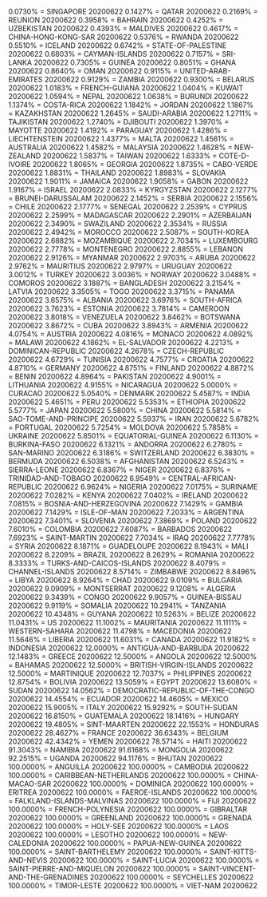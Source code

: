 0.0730% = SINGAPORE 20200622 
0.1427% = QATAR 20200622 
0.2169% = REUNION 20200622 
0.3958% = BAHRAIN 20200622 
0.4252% = UZBEKISTAN 20200622 
0.4393% = MALDIVES 20200622 
0.4617% = CHINA-HONG-KONG-SAR 20200622 
0.5376% = RWANDA 20200622 
0.5510% = ICELAND 20200622 
0.6742% = STATE-OF-PALESTINE 20200622 
0.6803% = CAYMAN-ISLANDS 20200622 
0.7157% = SRI-LANKA 20200622 
0.7305% = GUINEA 20200622 
0.8051% = GHANA 20200622 
0.8640% = OMAN 20200622 
0.9115% = UNITED-ARAB-EMIRATES 20200622 
0.9129% = ZAMBIA 20200622 
0.9300% = BELARUS 20200622 
1.0183% = FRENCH-GUIANA 20200622 
1.0404% = KUWAIT 20200622 
1.0594% = NEPAL 20200622 
1.0638% = BURUNDI 20200622 
1.1374% = COSTA-RICA 20200622 
1.1842% = JORDAN 20200622 
1.1867% = KAZAKHSTAN 20200622 
1.2645% = SAUDI-ARABIA 20200622 
1.2711% = TAJIKISTAN 20200622 
1.2740% = DJIBOUTI 20200622 
1.3970% = MAYOTTE 20200622 
1.4192% = PARAGUAY 20200622 
1.4286% = LIECHTENSTEIN 20200622 
1.4377% = MALTA 20200622 
1.4561% = AUSTRALIA 20200622 
1.4582% = MALAYSIA 20200622 
1.4628% = NEW-ZEALAND 20200622 
1.5837% = TAIWAN 20200622 
1.6333% = COTE-D-IVOIRE 20200622 
1.8065% = GEORGIA 20200622 
1.8735% = CABO-VERDE 20200622 
1.8831% = THAILAND 20200622 
1.8983% = SLOVAKIA 20200622 
1.9011% = JAMAICA 20200622 
1.9058% = GABON 20200622 
1.9167% = ISRAEL 20200622 
2.0833% = KYRGYZSTAN 20200622 
2.1277% = BRUNEI-DARUSSALAM 20200622 
2.1452% = SERBIA 20200622 
2.1556% = CHILE 20200622 
2.1777% = SENEGAL 20200622 
2.2539% = CYPRUS 20200622 
2.2599% = MADAGASCAR 20200622 
2.2901% = AZERBAIJAN 20200622 
2.3490% = SWAZILAND 20200622 
2.3534% = RUSSIA 20200622 
2.4942% = MOROCCO 20200622 
2.5087% = SOUTH-KOREA 20200622 
2.6882% = MOZAMBIQUE 20200622 
2.7034% = LUXEMBOURG 20200622 
2.7778% = MONTENEGRO 20200622 
2.8855% = LEBANON 20200622 
2.9126% = MYANMAR 20200622 
2.9703% = ARUBA 20200622 
2.9762% = MAURITIUS 20200622 
2.9797% = URUGUAY 20200622 
3.0012% = TURKEY 20200622 
3.0036% = NORWAY 20200622 
3.0488% = COMOROS 20200622 
3.1887% = BANGLADESH 20200622 
3.2154% = LATVIA 20200622 
3.3505% = TOGO 20200622 
3.3715% = PANAMA 20200622 
3.6575% = ALBANIA 20200622 
3.6976% = SOUTH-AFRICA 20200622 
3.7623% = ESTONIA 20200622 
3.7814% = CAMEROON 20200622 
3.8018% = VENEZUELA 20200622 
3.8462% = BOTSWANA 20200622 
3.8672% = CUBA 20200622 
3.8943% = ARMENIA 20200622 
4.0754% = AUSTRIA 20200622 
4.0816% = MONACO 20200622 
4.0892% = MALAWI 20200622 
4.1862% = EL-SALVADOR 20200622 
4.2213% = DOMINICAN-REPUBLIC 20200622 
4.2678% = CZECH-REPUBLIC 20200622 
4.6729% = TUNISIA 20200622 
4.7577% = CROATIA 20200622 
4.8710% = GERMANY 20200622 
4.8751% = FINLAND 20200622 
4.8872% = BENIN 20200622 
4.8964% = PAKISTAN 20200622 
4.9001% = LITHUANIA 20200622 
4.9155% = NICARAGUA 20200622 
5.0000% = CURACAO 20200622 
5.0540% = DENMARK 20200622 
5.4587% = INDIA 20200622 
5.4651% = PERU 20200622 
5.5353% = ETHIOPIA 20200622 
5.5777% = JAPAN 20200622 
5.5800% = CHINA 20200622 
5.5814% = SAO-TOME-AND-PRINCIPE 20200622 
5.5937% = IRAN 20200622 
5.6782% = PORTUGAL 20200622 
5.7254% = MOLDOVA 20200622 
5.7858% = UKRAINE 20200622 
5.8501% = EQUATORIAL-GUINEA 20200622 
6.1130% = BURKINA-FASO 20200622 
6.1321% = ANDORRA 20200622 
6.2780% = SAN-MARINO 20200622 
6.3186% = SWITZERLAND 20200622 
6.3830% = BERMUDA 20200622 
6.5038% = AFGHANISTAN 20200622 
6.5243% = SIERRA-LEONE 20200622 
6.8367% = NIGER 20200622 
6.8376% = TRINIDAD-AND-TOBAGO 20200622 
6.9549% = CENTRAL-AFRICAN-REPUBLIC 20200622 
6.9624% = NIGERIA 20200622 
7.0175% = SURINAME 20200622 
7.0282% = KENYA 20200622 
7.0402% = IRELAND 20200622 
7.0815% = BOSNIA-AND-HERZEGOVINA 20200622 
7.1429% = GAMBIA 20200622 
7.1429% = ISLE-OF-MAN 20200622 
7.2033% = ARGENTINA 20200622 
7.3401% = SLOVENIA 20200622 
7.3869% = POLAND 20200622 
7.6010% = COLOMBIA 20200622 
7.6087% = BARBADOS 20200622 
7.6923% = SAINT-MARTIN 20200622 
7.7034% = IRAQ 20200622 
7.7778% = SYRIA 20200622 
8.1871% = GUADELOUPE 20200622 
8.1943% = MALI 20200622 
8.2209% = BRAZIL 20200622 
8.2629% = ROMANIA 20200622 
8.3333% = TURKS-AND-CAICOS-ISLANDS 20200622 
8.4079% = CHANNEL-ISLANDS 20200622 
8.5714% = ZIMBABWE 20200622 
8.8496% = LIBYA 20200622 
8.9264% = CHAD 20200622 
9.0109% = BULGARIA 20200622 
9.0909% = MONTSERRAT 20200622 
9.1208% = ALGERIA 20200622 
9.3439% = CONGO 20200622 
9.9057% = GUINEA-BISSAU 20200622 
9.9119% = SOMALIA 20200622 
10.2941% = TANZANIA 20200622 
10.4348% = GUYANA 20200622 
10.5263% = BELIZE 20200622 
11.0431% = US 20200622 
11.1002% = MAURITANIA 20200622 
11.1111% = WESTERN-SAHARA 20200622 
11.4798% = MACEDONIA 20200622 
11.5646% = LIBERIA 20200622 
11.6031% = CANADA 20200622 
11.9182% = INDONESIA 20200622 
12.0000% = ANTIGUA-AND-BARBUDA 20200622 
12.1483% = GREECE 20200622 
12.5000% = ANGOLA 20200622 
12.5000% = BAHAMAS 20200622 
12.5000% = BRITISH-VIRGIN-ISLANDS 20200622 
12.5000% = MARTINIQUE 20200622 
12.7037% = PHILIPPINES 20200622 
12.8754% = BOLIVIA 20200622 
13.5059% = EGYPT 20200622 
13.6080% = SUDAN 20200622 
14.0562% = DEMOCRATIC-REPUBLIC-OF-THE-CONGO 20200622 
14.4554% = ECUADOR 20200622 
14.4605% = MEXICO 20200622 
15.9005% = ITALY 20200622 
15.9292% = SOUTH-SUDAN 20200622 
16.8150% = GUATEMALA 20200622 
18.1416% = HUNGARY 20200622 
19.4805% = SINT-MAARTEN 20200622 
22.1553% = HONDURAS 20200622 
28.4627% = FRANCE 20200622 
36.6343% = BELGIUM 20200622 
42.4342% = YEMEN 20200622 
78.5714% = HAITI 20200622 
91.3043% = NAMIBIA 20200622 
91.6168% = MONGOLIA 20200622 
92.2515% = UGANDA 20200622 
94.1176% = BHUTAN 20200622 
100.0000% = ANGUILLA 20200622 
100.0000% = CAMBODIA 20200622 
100.0000% = CARIBBEAN-NETHERLANDS 20200622 
100.0000% = CHINA-MACAO-SAR 20200622 
100.0000% = DOMINICA 20200622 
100.0000% = ERITREA 20200622 
100.0000% = FAEROE-ISLANDS 20200622 
100.0000% = FALKLAND-ISLANDS-MALVINAS 20200622 
100.0000% = FIJI 20200622 
100.0000% = FRENCH-POLYNESIA 20200622 
100.0000% = GIBRALTAR 20200622 
100.0000% = GREENLAND 20200622 
100.0000% = GRENADA 20200622 
100.0000% = HOLY-SEE 20200622 
100.0000% = LAOS 20200622 
100.0000% = LESOTHO 20200622 
100.0000% = NEW-CALEDONIA 20200622 
100.0000% = PAPUA-NEW-GUINEA 20200622 
100.0000% = SAINT-BARTHELEMY 20200622 
100.0000% = SAINT-KITTS-AND-NEVIS 20200622 
100.0000% = SAINT-LUCIA 20200622 
100.0000% = SAINT-PIERRE-AND-MIQUELON 20200622 
100.0000% = SAINT-VINCENT-AND-THE-GRENADINES 20200622 
100.0000% = SEYCHELLES 20200622 
100.0000% = TIMOR-LESTE 20200622 
100.0000% = VIET-NAM 20200622 
